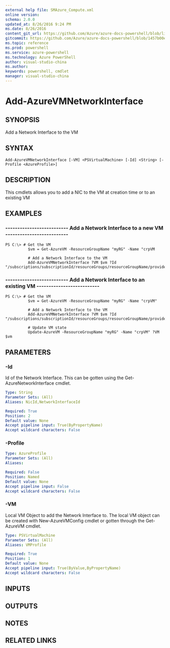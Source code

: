 ```yaml
---
external help file: SMAzure_Compute.xml
online version: 
schema: 2.0.0
updated_at: 8/26/2016 9:24 PM
ms.date: 8/26/2016
content_git_url: https://github.com/Azure/azure-docs-powershell/blob/live/azureps-cmdlets-docs/Service%20Management/Compute%20Cmdlets/v1.0/Add-AzureVMNetworkInterface.md
gitcommit: https://github.com/Azure/azure-docs-powershell/blob/1457b00e4be43f52e047ac6fd4ed87f3565c5548/azureps-cmdlets-docs/Service%20Management/Compute%20Cmdlets/v1.0/Add-AzureVMNetworkInterface.md
ms.topic: reference
ms.prod: powershell
ms.service: azure-powershell
ms.technology: Azure PowerShell
author: visual-studio-china
ms.author: 
keywords: powershell, cmdlet
manager: visual-studio-china
---
```


# Add-AzureVMNetworkInterface
## SYNOPSIS
Add a Network Interface to the VM

## SYNTAX

```
Add-AzureVMNetworkInterface [-VM] <PSVirtualMachine> [-Id] <String> [-Profile <AzureProfile>]
```

## DESCRIPTION
This cmdlets allows you to add a NIC to the VM at creation time or to an existing VM

## EXAMPLES

### --------------------------  Add a Network Interface to a new VM  --------------------------
```
PS C:\> # Get the VM
          $vm = Get-AzureVM -ResourceGroupName "myRG" -Name "crpVM

          # Add a Network Interface to the VM
          Add-AzureVMNetworkInterface ?VM $vm ?Id "/subscriptions/subscriptionId/resourceGroups/resourceGroupName/providers/Microsoft.Network/NetworkAdapters/Nic1"
```

### --------------------------  Add a Network Interface to an existing VM  --------------------------
```
PS C:\> # Get the VM
          $vm = Get-AzureVM -ResourceGroupName "myRG" -Name "crpVM"

          # Add a Network Interface to the VM
          Add-AzureVMNetworkInterface ?VM $vm ?Id "/subscriptions/subscriptionId/resourceGroups/resourceGroupName/providers/Microsoft.Network/NetworkAdapters/Nic1"

          # Update VM state
          Update-AzureVM -ResourceGroupName "myRG" -Name "crpVM" ?VM $vm
```

## PARAMETERS

### -Id
Id of the Network Interface.
This can be gotten using the Get-AzureNetworkInterface cmdlet.

```yaml
Type: String
Parameter Sets: (All)
Aliases: NicId,NetworkInterfaceId

Required: True
Position: 2
Default value: None
Accept pipeline input: True(ByPropertyName)
Accept wildcard characters: False
```

### -Profile
```yaml
Type: AzureProfile
Parameter Sets: (All)
Aliases: 

Required: False
Position: Named
Default value: None
Accept pipeline input: False
Accept wildcard characters: False
```

### -VM
Local VM Object to add the Network Interface to.
The local VM object can be created with New-AzureVMConfig cmdlet or gotten through the Get-AzureVM cmdlet.

```yaml
Type: PSVirtualMachine
Parameter Sets: (All)
Aliases: VMProfile

Required: True
Position: 1
Default value: None
Accept pipeline input: True(ByValue,ByPropertyName)
Accept wildcard characters: False
```

## INPUTS

## OUTPUTS

## NOTES

## RELATED LINKS

